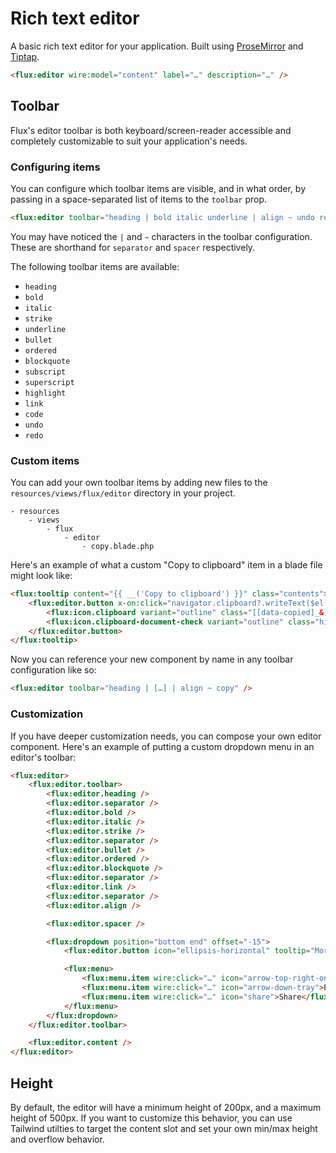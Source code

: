 # Rich text editor

A basic rich text editor for your application. Built using [ProseMirror](https://prosemirror.net) and [Tiptap](https://tiptap.dev/).

```html
<flux:editor wire:model="content" label="…" description="…" />
```

## Toolbar

Flux's editor toolbar is both keyboard/screen-reader accessible and completely customizable to suit your application's needs.

### Configuring items

You can configure which toolbar items are visible, and in what order, by passing in a space-separated list of items to the `toolbar` prop.

```html
<flux:editor toolbar="heading | bold italic underline | align ~ undo redo" />
```

You may have noticed the `|` and `~` characters in the toolbar configuration. These are shorthand for `separator` and `spacer` respectively.

The following toolbar items are available:

- `heading`
- `bold`
- `italic`
- `strike`
- `underline`
- `bullet`
- `ordered`
- `blockquote`
- `subscript`
- `superscript`
- `highlight`
- `link`
- `code`
- `undo`
- `redo`

### Custom items

You can add your own toolbar items by adding new files to the `resources/views/flux/editor` directory in your project.

```
- resources
    - views
        - flux
            - editor
                - copy.blade.php
```

Here's an example of what a custom "Copy to clipboard" item in a blade file might look like:

```html
<flux:tooltip content="{{ __('Copy to clipboard') }}" class="contents">
    <flux:editor.button x-on:click="navigator.clipboard?.writeText($el.closest('[data-flux-editor]').value); $el.setAttribute('data-copied', ''); setTimeout(() => $el.removeAttribute('data-copied'), 2000)">
        <flux:icon.clipboard variant="outline" class="[[data-copied]_&]:hidden size-5!" />
        <flux:icon.clipboard-document-check variant="outline" class="hidden [[data-copied]_&]:block size-5!" />
    </flux:editor.button>
</flux:tooltip>
```

Now you can reference your new component by name in any toolbar configuration like so:

```html
<flux:editor toolbar="heading | […] | align ~ copy" />
```

### Customization

If you have deeper customization needs, you can compose your own editor component. Here's an example of putting a custom dropdown menu in an editor's toolbar:

```html
<flux:editor>
    <flux:editor.toolbar>
        <flux:editor.heading />
        <flux:editor.separator />
        <flux:editor.bold />
        <flux:editor.italic />
        <flux:editor.strike />
        <flux:editor.separator />
        <flux:editor.bullet />
        <flux:editor.ordered />
        <flux:editor.blockquote />
        <flux:editor.separator />
        <flux:editor.link />
        <flux:editor.separator />
        <flux:editor.align />

        <flux:editor.spacer />

        <flux:dropdown position="bottom end" offset="-15">
            <flux:editor.button icon="ellipsis-horizontal" tooltip="More" />

            <flux:menu>
                <flux:menu.item wire:click="…" icon="arrow-top-right-on-square">Preview</flux:menu.item>
                <flux:menu.item wire:click="…" icon="arrow-down-tray">Export</flux:menu.item>
                <flux:menu.item wire:click="…" icon="share">Share</flux:menu.item>
            </flux:menu>
        </flux:dropdown>
    </flux:editor.toolbar>

    <flux:editor.content />
</flux:editor>
```

## Height

By default, the editor will have a minimum height of 200px, and a maximum height of 500px. If you want to customize this behavior, you can use Tailwind utilties to target the content slot and set your own min/max height and overflow behavior.
